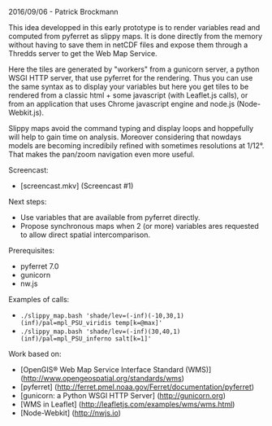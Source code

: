 
2016/09/06 - Patrick Brockmann

This idea developped in this early prototype is to render variables read and computed from pyferret as slippy maps.
It is done directly from the memory without having to save them in netCDF files 
and expose them through a Thredds server to get the Web Map Service.

Here the tiles are generated by "workers" from a gunicorn server, a python WSGI HTTP server,
that use pyferret for the rendering. Thus you can use the same syntax as to display
your variables but here you get tiles to be rendered from a classic html + some javascript (with Leaflet.js calls),
or from an application that uses Chrome javascript engine and node.js (Node-Webkit.js).

Slippy maps avoid the command typing and display loops and hoppefully will help to gain time on analysis. 
Moreover considering that nowdays models are becoming incredibily refined with sometimes resolutions at 1/12°.
That makes the pan/zoom navigation even more useful.

Screencast:
- [screencast.mkv] (Screencast #1)

Next steps:
- Use variables that are available from pyferret directly.
- Propose synchronous maps when 2 (or more) variables ares requested to allow direct spatial intercomparison.

Prerequisites:
- pyferret 7.0
- gunicorn
- nw.js

Examples of calls:
- ```./slippy_map.bash 'shade/lev=(-inf)(-10,30,1)(inf)/pal=mpl_PSU_viridis temp[k=@max]'```
- ```./slippy_map.bash 'shade/lev=(-inf)(30,40,1)(inf)/pal=mpl_PSU_inferno salt[k=1]'```

Work based on:
- [OpenGIS® Web Map Service Interface Standard (WMS)] (http://www.opengeospatial.org/standards/wms)
- [pyferret] (http://ferret.pmel.noaa.gov/Ferret/documentation/pyferret)
- [gunicorn: a Python WSGI HTTP Server] (http://gunicorn.org)
- [WMS in Leaflet] (http://leafletjs.com/examples/wms/wms.html)
- [Node-Webkit] (http://nwjs.io)
